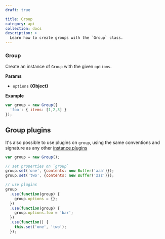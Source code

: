 ```yaml
---
draft: true

title: Group
category: api
collection: docs
description: > 
  Learn how to create groups with the `Group` class.
---
```


### Group

Create an instance of `Group` with the given `options`.

**Params**

* `options` **{Object}**

**Example**

```js
var group = new Group({
  'foo': { items: [1,2,3] }
});
```

## Group plugins

It's also possible to use plugins on `group`, using the same conventions and signature as any other [instance plugins]()

```js
var group = new Group();

// set properties on `group`
group.set('one', {contents: new Buffer('aaa')});
group.set('two', {contents: new Buffer('zzz')});

// use plugins
group
  .use(function(group) {
    group.options = {};
  })
  .use(function(group) {
    group.options.foo = 'bar';
  })
  .use(function() {
    this.set('one', 'two');
  });
```
